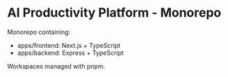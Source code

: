 # AI Productivity Platform - Monorepo

Monorepo containing:
- apps/frontend: Next.js + TypeScript
- apps/backend: Express + TypeScript

Workspaces managed with pnpm.
